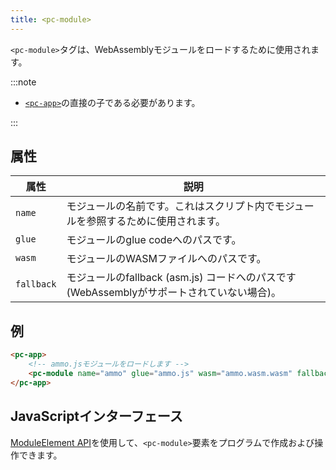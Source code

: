 ```yaml
---
title: <pc-module>
---
```


`<pc-module>`タグは、WebAssemblyモジュールをロードするために使用されます。

:::note

* [`<pc-app>`](../pc-app)の直接の子である必要があります。

:::

## 属性

| 属性 | 説明 |
| --- | --- |
| `name` | モジュールの名前です。これはスクリプト内でモジュールを参照するために使用されます。 |
| `glue` | モジュールのglue codeへのパスです。 |
| `wasm` | モジュールのWASMファイルへのパスです。 |
| `fallback` | モジュールのfallback (asm.js) コードへのパスです (WebAssemblyがサポートされていない場合)。 |

## 例

```html
<pc-app>
    <!-- ammo.jsモジュールをロードします -->
    <pc-module name="ammo" glue="ammo.js" wasm="ammo.wasm.wasm" fallback="ammo.wasm.js"></pc-module>
</pc-app>
```

## JavaScriptインターフェース

[ModuleElement API](https://api.playcanvas.com/web-components/classes/ModuleElement.html)を使用して、`<pc-module>`要素をプログラムで作成および操作できます。

